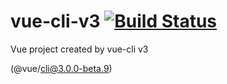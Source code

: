 # vue-cli-v3 [![Build Status](https://travis-ci.org/jan-chan/vue-cli-v3.svg?branch=master)](https://travis-ci.org/jan-chan/vue-cli-v3.svg?branch=master)

Vue project created by vue-cli v3

(@vue/cli@3.0.0-beta.9)
